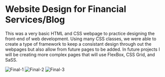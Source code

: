 # Website Design for Financial Services/Blog

This was a very basic HTML and CSS webpage to practice designing the front-end of web development. Using many CSS classes, we were able to create a type of framework to keep a consistant design through out the webpages but also allow from future pages to be added. In future projects I will be creating more complex pages that will use FlexBox, CSS Grid, and SaSS.

![Final-1]()
![Final-2]()
![Final-3]()

